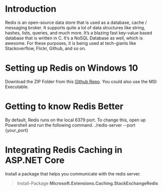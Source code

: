 # Introduction
Redis is an open-source data store that is used as a database, cache / messaging broker. It supports quite a lot of data structures like string, hashes, lists, queries, and much more. It’s a blazing fast key-value based database that is written in C. It’s a NoSQL Database as well, which is awesome. For these purposes, it is being used at tech-giants like Stackoverflow, Flickr, Github, and so on.

# Setting up Redis on Windows 10
Download the ZIP Folder from this [Github Repo](https://github.com/microsoftarchive/redis/releases/tag/win-3.0.504). You could also use the MSI Executable.

# Getting to know Redis Better
By default, Redis runs on the local 6379 port. To change this, open up Powershell and run the following command.
./redis-server --port {your_port}

# Integrating Redis Caching in ASP.NET Core
Install a package that helps you communicate with the redis server.

> Install-Package **Microsoft.Extensions.Caching.StackExchangeRedis**

